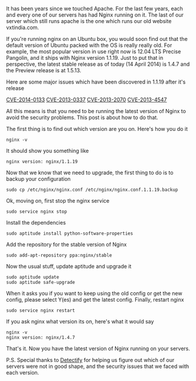 It has been years since we touched Apache. For the last few years, each and every one of our servers has had Nginx running on it. The last of our server which still runs apache is the one which runs our old website vxtindia.com.

If you're running nginx on an Ubuntu box, you would soon find out that the default version of Ubuntu packed with the OS is really really old. For example, the most popular version in use right now is 12.04 LTS Precise Pangolin, and it ships with Nginx version 1.1.19. Just to put that in perspective, the latest stable release as of today (14 April 2014) is 1.4.7 and the Preview release is at 1.5.13.

Here are some major issues which have been discovered in 1.1.19 after it's release

[CVE-2014-0133](http://mailman.nginx.org/pipermail/nginx-announce/2014/000135.html)
[CVE-2013-0337](https://bugs.debian.org/cgi-bin/bugreport.cgi?bug=701112)
[CVE-2013-2070](http://mailman.nginx.org/pipermail/nginx-announce/2013/000114.html)
[CVE-2013-4547](http://mailman.nginx.org/pipermail/nginx-announce/2013/000125.html)

All this means is that you need to be running the latest version of Nginx to avoid the security problems. This post is about how to do that.

The first thing is to find out which version are you on. Here's how you do it

	nginx -v

It should show you something like

	nginx version: nginx/1.1.19

Now that we know that we need to upgrade, the first thing to do is to backup your configuration

	sudo cp /etc/nginx/nginx.conf /etc/nginx/nginx.conf.1.1.19.backup

Ok, moving on, first stop the nginx service

	sudo service nginx stop

Install the dependencies

	sudo aptitude install python-software-properties

Add the repository for the stable version of Nginx

	sudo add-apt-repository ppa:nginx/stable

Now the usual stuff, update aptitude and upgrade it

	sudo aptitude update
	sudo aptitude safe-upgrade

When it asks you if you want to keep using the old config or get the new config, please select Y(es) and get the latest config.
Finally, restart nginx

	sudo service nginx restart

If you ask nginx what version its on, here's what it would say

	nginx -v
	nginx version: nginx/1.4.7


That's it. Now you have the latest version of Nginx running on your servers.

P.S. Special thanks to [Detectify](https://detectify.com) for helping us figure out which of our servers were not in good shape, and the security issues that we faced with each version.